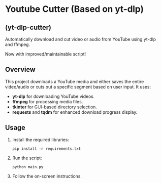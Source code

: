 # Youtube Cutter (Based on yt-dlp)
## (yt-dlp-cutter)

Automatically download and cut video or audio from YouTube using yt-dlp and ffmpeg.

Now with improved/maintainable script!

## Overview

This project downloads a YouTube media and either saves the entire video/audio or cuts out a specific segment based on user input. It uses:
- **yt-dlp** for downloading YouTube videos.
- **ffmpeg** for processing media files.
- **tkinter** for GUI-based directory selection.
- **requests** and **tqdm** for enhanced download progress display.

## Usage
1. Install the required libraries:
    ```
    pip install -r requirements.txt
    ```
2. Run the script:
    ```
    python main.py
    ```
3. Follow the on-screen instructions.
